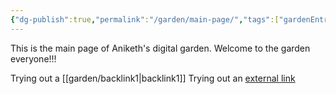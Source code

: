 ```yaml
---
{"dg-publish":true,"permalink":"/garden/main-page/","tags":["gardenEntry"]}
---
```


This is the main page of Aniketh's digital garden. Welcome to the garden everyone!!!

Trying out a [[garden/backlink1\|backlink1]]
Trying out an [external link](https://github.com/TheHuntsman4/)
